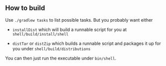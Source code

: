 ## How to build

Use `./gradlew tasks` to list possible tasks. But you probably want either

*  `installDist`
   which will build a runnable script for you at `shell/build/install/shell`

* `distTar` or `distZip`
   which builds a runnable script and packages it up for you under `shell/build/distributions`

You can then just run the executable under `bin/shell`.

